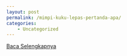 ```yaml
---
layout: post
permalink: /mimpi-kuku-lepas-pertanda-apa/
categories:
    - Uncategorized
---
```


[Baca Selengkapnya](/06)